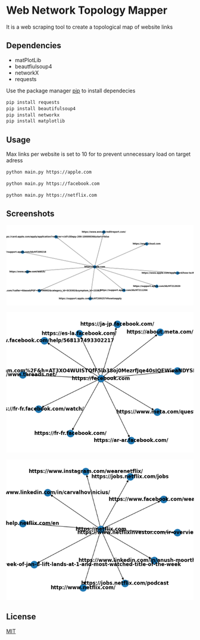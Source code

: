 # Web Network Topology Mapper

It is a web scraping tool to create a topological map of website links 

## Dependencies

- matPlotLib
- beautfiulsoup4
- networkX
- requests

Use the package manager [pip](https://pip.pypa.io/en/stable/) to install dependecies

```bash
pip install requests
pip install beautifulsoup4
pip install networkx
pip install matplotlib
```
## Usage

Max links per website is set to 10 for to prevent unnecessary load on target adress

```bash
python main.py https://apple.com
```
```bash
python main.py https://facebook.com
```
```bash
python main.py https://netflix.com
```

## Screenshots

![Apple](./images/apple.png)

![Facebook](./images/facebook.png)

![Netflix](./images/netflix.png)

## License

[MIT](https://choosealicense.com/licenses/mit/)
